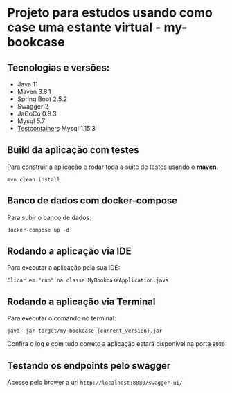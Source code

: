 
# Projeto para estudos usando como case uma estante virtual - my-bookcase

## Tecnologias e versões:

- Java 11
- Maven 3.8.1
- Spring Boot 2.5.2
- Swagger 2
- JaCoCo 0.8.3
- Mysql 5.7
- [Testcontainers](https://testcontainers.org) Mysql 1.15.3


## Build da aplicação com testes
Para construir a aplicação e rodar toda a suite de testes usando o __maven__.

`mvn clean install`

## Banco de dados com docker-compose
Para subir o banco de dados:

`docker-compose up -d`

## Rodando a aplicação via IDE
Para executar a aplicação pela sua IDE:

`Clicar em "run" na classe MyBookcaseApplication.java`

## Rodando a aplicação via Terminal
Para executar o comando no terminal:

`java -jar target/my-bookcase-{current_version}.jar`

Confira o log e com tudo correto a aplicação estará disponível na porta `8080`

## Testando os endpoints pelo swagger

Acesse pelo brower a url `http://localhost:8080/swagger-ui/`



